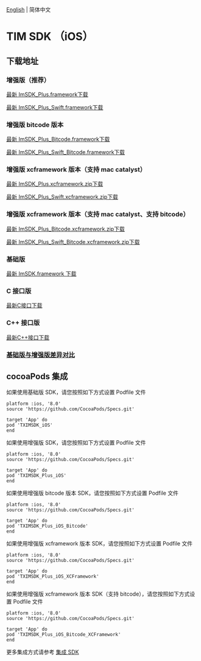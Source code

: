 [English](./README.md) | 简体中文

# TIM SDK （iOS）

## 下载地址

### 增强版（推荐）
[最新 ImSDK_Plus.framework下载](https://im.sdk.qcloud.com/download/plus/6.8.3374/ImSDK_Plus_6.8.3374.framework.zip)

[最新 ImSDK_Plus_Swift.framework下载](https://im.sdk.cloud.tencent.cn/download/plus/6.8.3374/ImSDK_Plus_Swift_6.8.3374.framework.zip)

### 增强版 bitcode 版本
[最新 ImSDK_Plus_Bitcode.framework下载](https://im.sdk.qcloud.com/download/plus/6.8.3374/ImSDK_Plus_6.8.3374_Bitcode.framework.zip)

[最新 ImSDK_Plus_Swift_Bitcode.framework下载](https://im.sdk.cloud.tencent.cn/download/plus/6.8.3374/ImSDK_Plus_Swift_6.8.3374_Bitcode.framework.zip)

### 增强版 xcframework 版本（支持 mac catalyst）
[最新 ImSDK_Plus.xcframework.zip下载](https://im.sdk.qcloud.com/download/plus/6.8.3374/ImSDK_Plus_6.8.3374.xcframework.zip)

[最新 ImSDK_Plus_Swift.xcframework.zip下载](https://im.sdk.cloud.tencent.cn/download/plus/6.8.3374/ImSDK_Plus_Swift_6.8.3374.xcframework.zip)

### 增强版 xcframework 版本（支持 mac catalyst、支持 bitcode）
[最新 ImSDK_Plus_Bitcode.xcframework.zip下载](https://im.sdk.qcloud.com/download/plus/6.8.3374/ImSDK_Plus_6.8.3374_Bitcode.xcframework.zip)

[最新 ImSDK_Plus_Swift_Bitcode.xcframework.zip下载](https://im.sdk.cloud.tencent.cn/download/plus/6.8.3374/ImSDK_Plus_Swift_6.8.3374_Bitcode.xcframework.zip)

### 基础版 
[最新 ImSDK.framework 下载](https://im.sdk.qcloud.com/download/standard/5.1.62/TIM_SDK_iOS_latest_framework.zip)

### C 接口版
[最新C接口下载](https://im.sdk.qcloud.com/download/plus/6.8.3374/cross_platform/ImSDK_iOS_C_6.8.3374.framework.zip)

### C++ 接口版
[最新C++接口下载](https://im.sdk.cloud.tencent.cn/download/plus/6.8.3374/cross_platform/ImSDK_iOS_CPP_6.8.3374.framework.zip)

### [基础版与增强版差异对比](https://github.com/tencentyun/TIMSDK#%E5%9F%BA%E7%A1%80%E7%89%88%E4%B8%8E%E5%A2%9E%E5%BC%BA%E7%89%88%E5%B7%AE%E5%BC%82%E5%AF%B9%E6%AF%94)

## cocoaPods 集成
如果使用基础版 SDK，请您按照如下方式设置 Podfile 文件

```
platform :ios, '8.0'
source 'https://github.com/CocoaPods/Specs.git'

target 'App' do
pod 'TXIMSDK_iOS'
end
```

如果使用增强版 SDK，请您按照如下方式设置 Podfile 文件
```
platform :ios, '8.0'
source 'https://github.com/CocoaPods/Specs.git'

target 'App' do
pod 'TXIMSDK_Plus_iOS'
end
```

如果使用增强版 bitcode 版本 SDK，请您按照如下方式设置 Podfile 文件
```
platform :ios, '8.0'
source 'https://github.com/CocoaPods/Specs.git'

target 'App' do
pod 'TXIMSDK_Plus_iOS_Bitcode'
end
```

如果使用增强版 xcframework 版本 SDK，请您按照如下方式设置 Podfile 文件
```
platform :ios, '8.0'
source 'https://github.com/CocoaPods/Specs.git'

target 'App' do
pod 'TXIMSDK_Plus_iOS_XCFramework'
end
```

如果使用增强版 xcframework 版本 SDK（支持 bitcode），请您按照如下方式设置 Podfile 文件
```
platform :ios, '8.0'
source 'https://github.com/CocoaPods/Specs.git'

target 'App' do
pod 'TXIMSDK_Plus_iOS_Bitcode_XCFramework'
end
```

更多集成方式请参考 <a href="https://cloud.tencent.com/document/product/269/32673">集成 SDK</a>
